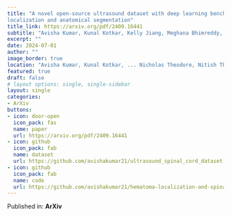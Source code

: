 ```yaml
---
title: "A novel open-source ultrasound dataset with deep learning benchmarks for spinal cord injury
localization and anatomical segmentation"
title_link: https://arxiv.org/pdf/2409.16441
subtitle: "Avisha Kumar, Kunal Kotkar, Kelly Jiang, Meghana Bhimreddy, Daniel Davidar, Carly Weber-Levine, Siddharth Krishnan, Max Kerensky, Ruixing Liang, Kelley K. Leadingham, Denis Routkevitch, Andrew Hersh, Kimberly Ashayeri, Ian Suk, Jennifer Son, Nicholas Theodore, Nitish Thakor, and Amir Manbachi"
excerpt: ""
date: 2024-07-01
author: ""
image_border: true
location: "Avisha Kumar, Kunal Kotkar, ... Nicholas Theodore, Nitish Thakor, and Amir Manbachi"
featured: true
draft: false
# layout options: single, single-sidebar
layout: single
categories:
- ArXiv
buttons:
- icon: door-open
  icon_pack: fas
  name: paper
  url: https://arxiv.org/pdf/2409.16441
- icon: github
  icon_pack: fab
  name: dataset
  url: https://github.com/avishakumar21/ultrasound_spinal_cord_dataset
- icon: github
  icon_pack: fab
  name: code
  url: https://github.com/avishakumar21/hematoma-localization-and-spinal-cord-segmentation
---
```

Published in: **ArXiv**
